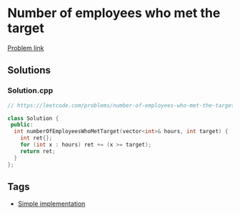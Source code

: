 # Number of employees who met the target

[Problem link](https://leetcode.com/problems/number-of-employees-who-met-the-target/)

## Solutions


### Solution.cpp
```cpp
// https://leetcode.com/problems/number-of-employees-who-met-the-target/

class Solution {
 public:
  int numberOfEmployeesWhoMetTarget(vector<int>& hours, int target) {
    int ret{};
    for (int x : hours) ret += (x >= target);
    return ret;
  }
};
```
## Tags

* [Simple implementation](/Collections/simple-implementation.md#simple-implementation)
